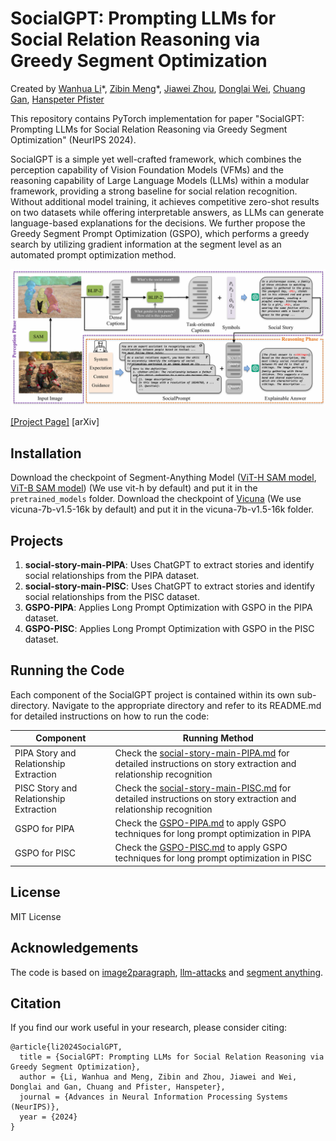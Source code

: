 # SocialGPT: Prompting LLMs for Social Relation Reasoning via Greedy Segment Optimization

Created by [Wanhua Li](https://li-wanhua.github.io/)\*, [Zibin Meng](https://scholar.google.com/citations?hl=en&user=_n5g8KUAAAAJ)\*, [Jiawei Zhou](https://sites.harvard.edu/jzhou/), [Donglai Wei](https://donglaiw.github.io/), [Chuang Gan](https://people.csail.mit.edu/ganchuang/), [Hanspeter Pfister](https://vcg.seas.harvard.edu/people/hanspeter-pfister)

This repository contains PyTorch implementation for paper "SocialGPT: Prompting LLMs for Social Relation Reasoning via Greedy Segment Optimization" (NeurIPS 2024). 

SocialGPT is a simple yet well-crafted framework, which combines the perception capability of Vision Foundation Models (VFMs) and the reasoning capability of Large Language Models (LLMs) within a modular framework, providing a strong baseline for social relation recognition. Without additional model training, it achieves competitive zero-shot results on two datasets while offering interpretable answers, as LLMs can generate language-based explanations for the decisions. We further propose the Greedy Segment Prompt Optimization (GSPO), which performs a greedy search by utilizing gradient information at the segment level as an automated prompt optimization method.

![intro](images/intro.png)

[[Project Page]](https://mengzibin.github.io/SocialGPT.github.io/) [arXiv]

## Installation

Download the checkpoint of Segment-Anything Model ([ViT-H SAM model](https://dl.fbaipublicfiles.com/segment_anything/sam_vit_h_4b8939.pth), [ViT-B SAM model](https://dl.fbaipublicfiles.com/segment_anything/sam_vit_b_01ec64.pth)) (We use vit-h by default) and put it in the `pretrained_models` folder. Download the checkpoint of [Vicuna](https://huggingface.co/lmsys/vicuna-7b-v1.5-16k) (We use vicuna-7b-v1.5-16k by default) and put it in the vicuna-7b-v1.5-16k folder. 

## Projects

1. **social-story-main-PIPA**: Uses ChatGPT to extract stories and identify social relationships from the PIPA dataset.
2. **social-story-main-PISC**: Uses ChatGPT to extract stories and identify social relationships from the PISC dataset.
3. **GSPO-PIPA**: Applies Long Prompt Optimization with GSPO in the PIPA dataset.
4. **GSPO-PISC**: Applies Long Prompt Optimization with GSPO in the PISC dataset.

## Running the Code

Each component of the SocialGPT project is contained within its own sub-directory. Navigate to the appropriate directory and refer to its README.md for detailed instructions on how to run the code:

| Component                              | Running Method                                               |
| -------------------------------------- | ------------------------------------------------------------ |
| PIPA Story and Relationship Extraction | Check the [social-story-main-PIPA.md](./social-story-main-PIPA/README.md) for detailed instructions on story extraction and relationship recognition |
| PISC Story and Relationship Extraction | Check the [social-story-main-PISC.md](./social-story-main-PISC/README.md) for detailed instructions on story extraction and relationship recognition |
| GSPO for PIPA                          | Check the [GSPO-PIPA.md](./GSPO-PIPA/README.md) to apply GSPO techniques for long prompt optimization in PIPA |
| GSPO for PISC                          | Check the [GSPO-PISC.md](./GSPO-PISC/README.md) to apply GSPO techniques for long prompt optimization in PISC |

## License

MIT License

## Acknowledgements

The code is based on [image2paragraph](https://github.com/showlab/Image2Paragraph), [llm-attacks](https://github.com/llm-attacks/llm-attacks) and [segment anything](https://github.com/facebookresearch/segment-anything).

## Citation

If you find our work useful in your research, please consider citing:

```
@article{li2024SocialGPT,
  title = {SocialGPT: Prompting LLMs for Social Relation Reasoning via Greedy Segment Optimization},
  author = {Li, Wanhua and Meng, Zibin and Zhou, Jiawei and Wei, Donglai and Gan, Chuang and Pfister, Hanspeter},
  journal = {Advances in Neural Information Processing Systems (NeurIPS)},
  year = {2024}
}
```

